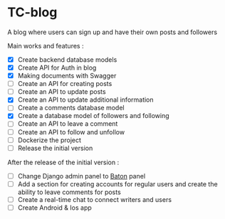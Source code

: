 # TC-blog
A blog where users can sign up and have their own posts and followers


Main works and features :
- [X] Create backend database models
- [X] Create API for Auth in blog
- [X] Making documents with Swagger
- [ ] Create an API for creating posts
- [ ] Create an API to update posts
- [X] Create an API to update additional information
- [ ] Create a comments database model
- [X] Create a database model of followers and following
- [ ] Create an API to leave a comment
- [ ] Create an API to follow and unfollow
- [ ] Dockerize the project
- [ ] Release the initial version

After the release of the initial version :
- [ ] Change Django admin panel to [Baton](https://github.com/otto-torino/django-baton) panel
- [ ] Add a section for creating accounts for regular users and create the ability to leave comments for posts
- [ ] Create a real-time chat to connect writers and users
- [ ] Create Android & Ios app
